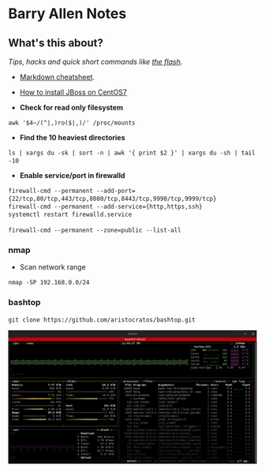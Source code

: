 # Barry Allen Notes

## What's this about?  

_Tips, hacks and quick short commands like [the flash](https://www.dccomics.com/characters/the-flash)._

- [Markdown cheatsheet](https://guides.github.com/pdfs/markdown-cheatsheet-online.pdf).

- [How to install JBoss on CentOS7](https://gist.github.com/darkaxl/d03da9585aabe10e14df29aa912155d8)

- **Check for read only filesystem**
```
awk '$4~/(^|,)ro($|,)/' /proc/mounts
```

- **Find the 10 heaviest directories**
```
ls | xargs du -sk | sort -n | awk '{ print $2 }' | xargs du -sh | tail -10
```

- **Enable service/port in firewalld**
```
firewall-cmd --permanent --add-port={22/tcp,80/tcp,443/tcp,8080/tcp,8443/tcp,9990/tcp,9999/tcp}
firewall-cmd --permanent --add-service={http,https,ssh}
systemctl restart firewalld.service

firewall-cmd --permanent --zone=public --list-all
```

### nmap

- Scan network range
```
nmap -SP 192.168.0.0/24
```

### bashtop

```
git clone https://github.com/aristocratos/bashtop.git
```

![bashtop](https://github.com/rootzilopochtli/sysadmin-notes/blob/master/images/bashtop.png?raw=true)
